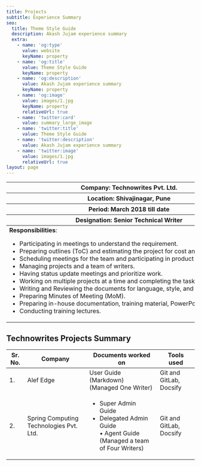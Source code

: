 ```yaml
---
title: Projects
subtitle: Experience Summary
seo:
  title: Theme Style Guide
  description: Akash Jujam experience summary
  extra:
    - name: 'og:type'
      value: website
      keyName: property
    - name: 'og:title'
      value: Theme Style Guide
      keyName: property
    - name: 'og:description'
      value: Akash Jujam experience summary
      keyName: property
    - name: 'og:image'
      value: images/1.jpg
      keyName: property
      relativeUrl: true
    - name: 'twitter:card'
      value: summary_large_image
    - name: 'twitter:title'
      value: Theme Style Guide
    - name: 'twitter:description'
      value: Akash Jujam experience summary
    - name: 'twitter:image'
      value: images/1.jpg
      relativeUrl: true
layout: page
---
```

<div class="responsive-table">
  <table>
   <thead>
      <tr><th>Company: Technowrites Pvt. Ltd.</th></tr>
      <tr><th>Location: Shivajinagar, Pune</th> </tr>
      <tr><th>Period: March 2018 till date</th></tr>
      <tr><th>Designation: Senior Technical Writer</th></tr>
    </thead>
  <tbody>
  <td style="white-space:nowrap"><b>Responsibilities</b>:<ul>
  <li>Participating in meetings to understand the requirement.</li>
  <li>Preparing outlines (ToC) and estimating the project for cost and time effort.</li>
  <li>Scheduling meetings for the team and participating in product demos.</li>
  <li>Managing projects and a team of writers.</li>
  <li>Having status update meetings and prioritize work.</li>
  <li>Working on multiple projects at a time and completing the tasks within a deadline.</li>
 <li> Writing and Reviewing the documents for language, style, and consistency. </li>
 <li> Preparing Minutes of Meeting (MoM). </li>
 <li> Preparing in-house documentation, training material, PowerPoint presentations. </li>
 <li> Conducting training lectures.
 </li></ul></td> </tbody>
 </table></div>

## Technowrites Projects Summary

<div class="responsive-table">
  <table>
   <thead>
     <tr>
      <th>Sr. No.</th>
      <th>Company</th>
      <th>Documents worked on</th>
      <th> Tools used </th>
     </tr>
    </thead>
  <tbody>
    <tr>
    <td> 1. </td>
    <td> Alef Edge </td>
    <td> User Guide (Markdown)<br> (Managed One Writer)</td>
    <td>Git and GitLab, Docsify</td></tr>
    <tr>
    <td> 2. </td>
    <td> Spring Computing Technologies Pvt. Ltd. </td>
    <td><ul><li>Super Admin Guide</li>
            <li>Delegated Admin Guide</li>
•	Agent Guide
(Managed a team of Four Writers)
</td>
    <td>Git and GitLab, Docsify</td></tr>
  

 
